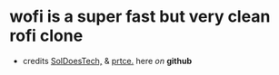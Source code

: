# wofi is a super fast but very clean rofi clone
- credits [SolDoesTech,](https://github.com/SolDoesTech) & [prtce.](https://github.com/prtce) here *on* **github**
